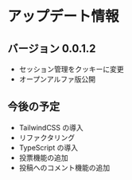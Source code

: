 # アップデート情報

## バージョン 0.0.1.2

- セッション管理をクッキーに変更
- オープンアルファ版公開

## 今後の予定

- TailwindCSS の導入
- リファクタリング
- TypeScript の導入
- 投票機能の追加
- 投稿へのコメント機能の追加
